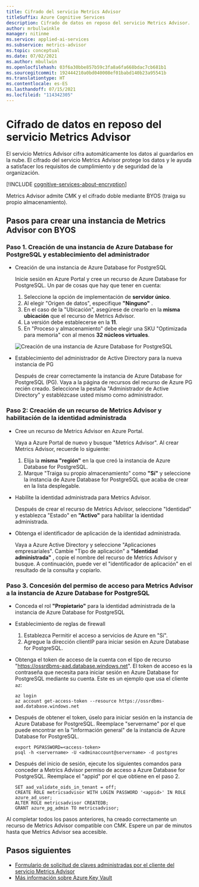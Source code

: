 ```yaml
---
title: Cifrado del servicio Metrics Advisor
titleSuffix: Azure Cognitive Services
description: Cifrado de datos en reposo del servicio Metrics Advisor.
author: mrbullwinkle
manager: nitinme
ms.service: applied-ai-services
ms.subservice: metrics-advisor
ms.topic: conceptual
ms.date: 07/02/2021
ms.author: mbullwin
ms.openlocfilehash: 03f6a30bbe857b59c3fa8a6fa668bdac7cb681b1
ms.sourcegitcommit: 192444210a0bd040008ef01babd140b23a95541b
ms.translationtype: HT
ms.contentlocale: es-ES
ms.lasthandoff: 07/15/2021
ms.locfileid: "114342305"
---
```

# <a name="metrics-advisor-service-encryption-of-data-at-rest"></a>Cifrado de datos en reposo del servicio Metrics Advisor

El servicio Metrics Advisor cifra automáticamente los datos al guardarlos en la nube. El cifrado del servicio Metrics Advisor protege los datos y le ayuda a satisfacer los requisitos de cumplimiento y de seguridad de la organización.

[!INCLUDE [cognitive-services-about-encryption](../../cognitive-services/includes/cognitive-services-about-encryption.md)]

Metrics Advisor admite CMK y el cifrado doble mediante BYOS (traiga su propio almacenamiento). 

## <a name="steps-to-create-a-metrics-advisor-with-byos"></a>Pasos para crear una instancia de Metrics Advisor con BYOS

### <a name="step1-create-an-azure-database-for-postgresql-and-set-admin"></a>Paso 1. Creación de una instancia de Azure Database for PostgreSQL y establecimiento del administrador

- Creación de una instancia de Azure Database for PostgreSQL

    Inicie sesión en Azure Portal y cree un recurso de Azure Database for PostgreSQL. Un par de cosas que hay que tener en cuenta:

    1. Seleccione la opción de implementación de **servidor único**. 
    2. Al elegir "Origen de datos", especifique **"Ninguno"** .
    3. En el caso de la "Ubicación", asegúrese de crearlo en la **misma ubicación** que el recurso de Metrics Advisor.
    4. La versión debe establecerse en la **11**. 
    5. En "Proceso y almacenamiento" debe elegir una SKU "Optimizada para memoria" con al menos **32 núcleos virtuales**.
    
    ![Creación de una instancia de Azure Database for PostgreSQL](media/cmk-create.png)

- Establecimiento del administrador de Active Directory para la nueva instancia de PG

    Después de crear correctamente la instancia de Azure Database for PostgreSQL (PG). Vaya a la página de recursos del recurso de Azure PG recién creado. Seleccione la pestaña "Administrador de Active Directory" y establézcase usted mismo como administrador.


### <a name="step2-create-a-metrics-advisor-resource-and-enable-managed-identity"></a>Paso 2: Creación de un recurso de Metrics Advisor y habilitación de la identidad administrada

- Cree un recurso de Metrics Advisor en Azure Portal.

    Vaya a Azure Portal de nuevo y busque "Metrics Advisor". Al crear Metrics Advisor, recuerde lo siguiente:

    1. Elija la **misma "región"** en la que creó la instancia de Azure Database for PostgreSQL. 
    2. Marque "Traiga su propio almacenamiento" como **"Sí"** y seleccione la instancia de Azure Database for PostgreSQL que acaba de crear en la lista desplegable.

- Habilite la identidad administrada para Metrics Advisor.

    Después de crear el recurso de Metrics Advisor, seleccione "Identidad" y establezca "Estado" en **"Activo"** para habilitar la identidad administrada.

- Obtenga el identificador de aplicación de la identidad administrada.

    Vaya a Azure Active Directory y seleccione "Aplicaciones empresariales". Cambie "Tipo de aplicación" a **"Identidad administrada"** , copie el nombre del recurso de Metrics Advisor y busque. A continuación, puede ver el "identificador de aplicación" en el resultado de la consulta y copiarlo.

### <a name="step3-grant-metrics-advisor-access-permission-to-your-azure-database-for-postgresql"></a>Paso 3. Concesión del permiso de acceso para Metrics Advisor a la instancia de Azure Database for PostgreSQL

- Conceda el rol **"Propietario"** para la identidad administrada de la instancia de Azure Database for PostgreSQL

- Establecimiento de reglas de firewall

    1. Establezca Permitir el acceso a servicios de Azure en "Sí". 
    2. Agregue la dirección clientIP para iniciar sesión en Azure Database for PostgreSQL.

- Obtenga el token de acceso de la cuenta con el tipo de recurso "https://ossrdbms-aad.database.windows.net". El token de acceso es la contraseña que necesita para iniciar sesión en Azure Database for PostgreSQL mediante su cuenta. Este es un ejemplo que usa el cliente `az`:

   ```
   az login
   az account get-access-token --resource https://ossrdbms-aad.database.windows.net
   ```

- Después de obtener el token, úselo para iniciar sesión en la instancia de Azure Database for PostgreSQL. Reemplace "servername" por el que puede encontrar en la "información general" de la instancia de Azure Database for PostgreSQL.

   ```
   export PGPASSWORD=<access-token>
   psql -h <servername> -U <adminaccount@servername> -d postgres
   ```

- Después del inicio de sesión, ejecute los siguientes comandos para conceder a Metrics Advisor permiso de acceso a Azure Database for PostgreSQL. Reemplace el "appid" por el que obtiene en el paso 2.

   ```
   SET aad_validate_oids_in_tenant = off;
   CREATE ROLE metricsadvisor WITH LOGIN PASSWORD '<appid>' IN ROLE azure_ad_user;
   ALTER ROLE metricsadvisor CREATEDB;
   GRANT azure_pg_admin TO metricsadvisor;
   ```

Al completar todos los pasos anteriores, ha creado correctamente un recurso de Metrics Advisor compatible con CMK. Espere un par de minutos hasta que Metrics Advisor sea accesible.

## <a name="next-steps"></a>Pasos siguientes

* [Formulario de solicitud de claves administradas por el cliente del servicio Metrics Advisor](https://aka.ms/cogsvc-cmk)
* [Más información sobre Azure Key Vault](../../key-vault/general/overview.md)